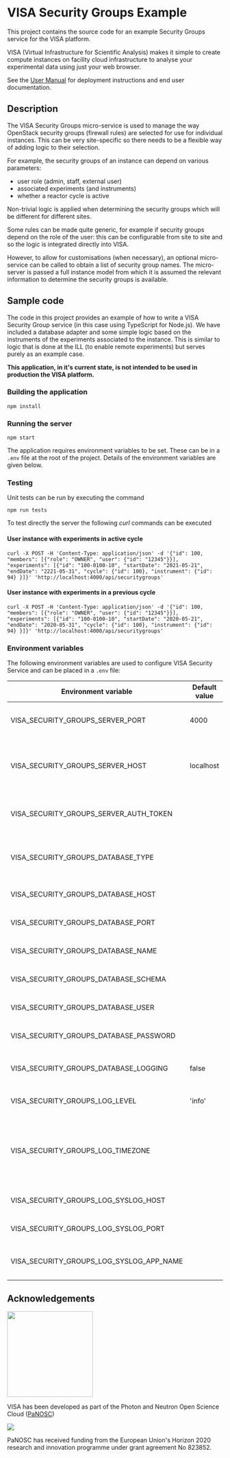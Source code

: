 # VISA Security Groups Example

This project contains the source code for an example Security Groups service for the VISA platform.

VISA (Virtual Infrastructure for Scientific Analysis) makes it simple to create compute instances on facility cloud infrastructure to analyse your experimental data using just your web browser.

See the [User Manual](https://visa.readthedocs.io/en/latest/) for deployment instructions and end user documentation.

## Description

The VISA Security Groups micro-service is used to manage the way OpenStack security groups (firewall rules) are selected for use for individual instances. This can be very site-specific so there needs to be a flexible way of adding logic to their selection.

For example, the security groups of an instance can depend on various parameters:

- user role (admin, staff, external user)
- associated experiments (and instruments)
- whether a reactor cycle is active

Non-trivial logic is applied when determining the security groups which will be different for different sites.

Some rules can be made quite generic, for example if security groups depend on the role of the user: this can be configurable from site to site and so the logic is integrated directly into VISA.

However, to allow for customisations (when necessary), an optional micro-service can be called to obtain a list of security group names. The micro-server is passed a full instance model from which it is assumed the relevant information to determine the security groups is available.

## Sample code

The code in this project provides an example of how to write a VISA Security Group service (in this case using TypeScript for Node.js). We have included a database adapter and some simple logic based on the instruments of the experiments associated to the instance. This is similar to logic that is done at the ILL (to enable remote experiments) but serves purely as an example case.

**This application, in it's current state, is not intended to be used in production the VISA platform.**

### Building the application

```
npm install
```

### Running the server
```
npm start
```

The application requires environment variables to be set. These can be in a `.env` file at the root of the project. Details of the environment variables are given below.

### Testing

Unit tests can be run by executing the command

```
npm run tests
```

To test directly the server the following *curl* commands can be executed

#### User instance with experiments in active cycle

```
curl -X POST -H 'Content-Type: application/json' -d '{"id": 100, "members": [{"role": "OWNER", "user": {"id": "12345"}}], "experiments": [{"id": "100-0100-10", "startDate": "2021-05-21", "endDate": "2221-05-31", "cycle": {"id": 100}, "instrument": {"id": 94} }]}' 'http://localhost:4000/api/securitygroups'
```

#### User instance with experiments in a previous cycle
```
curl -X POST -H 'Content-Type: application/json' -d '{"id": 100, "members": [{"role": "OWNER", "user": {"id": "12345"}}], "experiments": [{"id": "100-0100-10", "startDate": "2020-05-21", "endDate": "2020-05-31", "cycle": {"id": 100}, "instrument": {"id": 94} }]}' 'http://localhost:4000/api/securitygroups'
```

### Environment variables

The following environment variables are used to configure VISA Security Service and can be placed in a `.env` file:

| Environment variable | Default value | Usage |
| ---- | ---- | ---- |
| VISA_SECURITY_GROUPS_SERVER_PORT | 4000 | The port on which to run the server |
| VISA_SECURITY_GROUPS_SERVER_HOST | localhost | The hostname on which the server is listening on |
| VISA_SECURITY_GROUPS_SERVER_AUTH_TOKEN |  | The expected `x-auth-token` value |
| VISA_SECURITY_GROUPS_DATABASE_TYPE | | The type of database (eg postgres) |
| VISA_SECURITY_GROUPS_DATABASE_HOST | | The host of the database |
| VISA_SECURITY_GROUPS_DATABASE_PORT | | The port of the database |
| VISA_SECURITY_GROUPS_DATABASE_NAME | | The database name |
| VISA_SECURITY_GROUPS_DATABASE_SCHEMA | | The database schema |
| VISA_SECURITY_GROUPS_DATABASE_USER | | The database username |
| VISA_SECURITY_GROUPS_DATABASE_PASSWORD | | The database password |
| VISA_SECURITY_GROUPS_DATABASE_LOGGING | false | Provides detailed SQL logging |
| VISA_SECURITY_GROUPS_LOG_LEVEL | 'info' | Application logging level |
| VISA_SECURITY_GROUPS_LOG_TIMEZONE |  | The timezone for the formatting the time in the application log |
| VISA_SECURITY_GROUPS_LOG_SYSLOG_HOST |  | The syslog host (optional) |
| VISA_SECURITY_GROUPS_LOG_SYSLOG_PORT |  | The syslog port (optional) |
| VISA_SECURITY_GROUPS_LOG_SYSLOG_APP_NAME |  | The syslog application name (optional) |

## Acknowledgements

<img src="https://github.com/panosc-eu/panosc/raw/master/Work%20Packages/WP9%20Outreach%20and%20communication/PaNOSC%20logo/PaNOSClogo_web_RGB.jpg" width="200px"/> 

VISA has been developed as part of the Photon and Neutron Open Science Cloud (<a href="http://www.panosc.eu" target="_blank">PaNOSC</a>)

<img src="https://github.com/panosc-eu/panosc/raw/master/Work%20Packages/WP9%20Outreach%20and%20communication/images/logos/eu_flag_yellow_low.jpg"/>
 
PaNOSC has received funding from the European Union's Horizon 2020 research and innovation programme under grant agreement No 823852.
